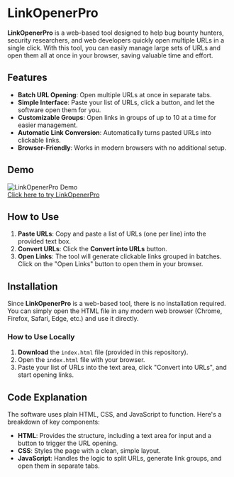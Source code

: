# LinkOpenerPro

**LinkOpenerPro** is a web-based tool designed to help bug bounty hunters, security researchers, and web developers quickly open multiple URLs in a single click. With this tool, you can easily manage large sets of URLs and open them all at once in your browser, saving valuable time and effort.

## Features

- **Batch URL Opening**: Open multiple URLs at once in separate tabs.
- **Simple Interface**: Paste your list of URLs, click a button, and let the software open them for you.
- **Customizable Groups**: Open links in groups of up to 10 at a time for easier management.
- **Automatic Link Conversion**: Automatically turns pasted URLs into clickable links.
- **Browser-Friendly**: Works in modern browsers with no additional setup.

## Demo

![LinkOpenerPro Demo](https://is1-ssl.mzstatic.com/image/thumb/Purple221/v4/32/01/a8/3201a809-2caa-f3ab-ece9-c805425880e8/AppIcon-0-0-85-220-0-4-0-2x.png/1200x630bb.png)  
[Click here to try LinkOpenerPro](#)

## How to Use

1. **Paste URLs**: Copy and paste a list of URLs (one per line) into the provided text box.
2. **Convert URLs**: Click the **Convert into URLs** button.
3. **Open Links**: The tool will generate clickable links grouped in batches. Click on the "Open Links" button to open them in your browser.

## Installation

Since **LinkOpenerPro** is a web-based tool, there is no installation required. You can simply open the HTML file in any modern web browser (Chrome, Firefox, Safari, Edge, etc.) and use it directly.

### How to Use Locally

1. **Download** the `index.html` file (provided in this repository).
2. Open the `index.html` file with your browser.
3. Paste your list of URLs into the text area, click "Convert into URLs", and start opening links.

## Code Explanation

The software uses plain HTML, CSS, and JavaScript to function. Here's a breakdown of key components:

- **HTML**: Provides the structure, including a text area for input and a button to trigger the URL opening.
- **CSS**: Styles the page with a clean, simple layout.
- **JavaScript**: Handles the logic to split URLs, generate link groups, and open them in separate tabs.
